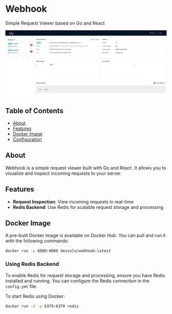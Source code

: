 # Webhook

Simple Request Viewer based on Go and React

![Demo](doc/demo.png)

## Table of Contents

* [About](#about)
* [Features](#features)
* [Docker Image](#docker-image)
* [Configuration](#configuration)

## About

Webhook is a simple request viewer built with Go and React. It allows you to visualize and inspect incoming requests to your server.

## Features

* **Request Inspection**: View incoming requests in real-time
* **Redis Backend**: Use Redis for scalable request storage and processing

## Docker Image

A pre-built Docker image is available on Docker Hub. You can pull and run it with the following commands:

```bash
docker run -p 8080:8080 dessolo/webhook:latest
```

### Using Redis Backend

To enable Redis for request storage and processing, ensure you have Redis installed and running. You can configure the Redis connection in the `config.yml` file.

To start Redis using Docker:

```bash
docker run -d -p 6379:6379 redis